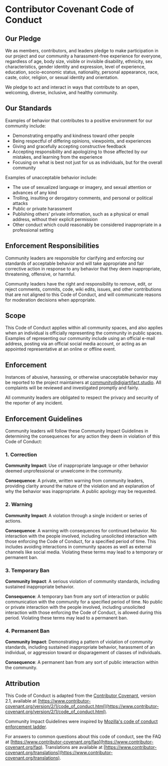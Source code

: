 # Contributor Covenant Code of Conduct

## Our Pledge

We as members, contributors, and leaders pledge to make participation in our project and our
community a harassment-free experience for everyone, regardless of age, body size, visible or
invisible disability, ethnicity, sex characteristics, gender identity and expression, level of
experience, education, socio-economic status, nationality, personal appearance, race, caste,
color, religion, or sexual identity and orientation.

We pledge to act and interact in ways that contribute to an open, welcoming, diverse, inclusive,
and healthy community.

## Our Standards

Examples of behavior that contributes to a positive environment for our community include:

- Demonstrating empathy and kindness toward other people
- Being respectful of differing opinions, viewpoints, and experiences
- Giving and gracefully accepting constructive feedback
- Accepting responsibility and apologizing to those affected by our mistakes, and learning from
the experience
- Focusing on what is best not just for us as individuals, but for the overall community

Examples of unacceptable behavior include:

- The use of sexualized language or imagery, and sexual attention or advances of any kind
- Trolling, insulting or derogatory comments, and personal or political attacks
- Public or private harassment
- Publishing others' private information, such as a physical or email address, without their
explicit permission
- Other conduct which could reasonably be considered inappropriate in a professional setting

## Enforcement Responsibilities

Community leaders are responsible for clarifying and enforcing our standards of acceptable
behavior and will take appropriate and fair corrective action in response to any behavior that
they deem inappropriate, threatening, offensive, or harmful.

Community leaders have the right and responsibility to remove, edit, or reject comments,
commits, code, wiki edits, issues, and other contributions that are not aligned to this Code of
Conduct, and will communicate reasons for moderation decisions when appropriate.

## Scope

This Code of Conduct applies within all community spaces, and also applies when an individual
is officially representing the community in public spaces. Examples of representing our
community include using an official e-mail address, posting via an official social media account,
or acting as an appointed representative at an online or offline event.

## Enforcement

Instances of abusive, harassing, or otherwise unacceptable behavior may be reported to the
project maintainers at community@digiartifact.studio. All complaints will be reviewed and
investigated promptly and fairly.

All community leaders are obligated to respect the privacy and security of the reporter of any
incident.

## Enforcement Guidelines

Community leaders will follow these Community Impact Guidelines in determining the
consequences for any action they deem in violation of this Code of Conduct:

### 1. Correction

**Community Impact**: Use of inappropriate language or other behavior deemed unprofessional or
unwelcome in the community.

**Consequence**: A private, written warning from community leaders, providing clarity around the
nature of the violation and an explanation of why the behavior was inappropriate. A public
apology may be requested.

### 2. Warning

**Community Impact**: A violation through a single incident or series of actions.

**Consequence**: A warning with consequences for continued behavior. No interaction with the
people involved, including unsolicited interaction with those enforcing the Code of Conduct, for a
specified period of time. This includes avoiding interactions in community spaces as well as
external channels like social media. Violating these terms may lead to a temporary or permanent
ban.

### 3. Temporary Ban

**Community Impact**: A serious violation of community standards, including sustained
inappropriate behavior.

**Consequence**: A temporary ban from any sort of interaction or public communication with the
community for a specified period of time. No public or private interaction with the people
involved, including unsolicited interaction with those enforcing the Code of Conduct, is allowed
during this period. Violating these terms may lead to a permanent ban.

### 4. Permanent Ban

**Community Impact**: Demonstrating a pattern of violation of community standards, including
sustained inappropriate behavior, harassment of an individual, or aggression toward or
disparagement of classes of individuals.

**Consequence**: A permanent ban from any sort of public interaction within the community.

## Attribution

This Code of Conduct is adapted from the [Contributor Covenant][homepage], version 2.1, available
at [https://www.contributor-covenant.org/version/2/1/code_of_conduct.html](https://www.contributor-covenant.org/version/2/1/code_of_conduct.html).

Community Impact Guidelines were inspired by [Mozilla's code of conduct enforcement ladder](https://github.com/mozilla/diversity).

For answers to common questions about this code of conduct, see the FAQ at
[https://www.contributor-covenant.org/faq](https://www.contributor-covenant.org/faq). Translations
are available at [https://www.contributor-covenant.org/translations](https://www.contributor-covenant.org/translations).

[homepage]: https://www.contributor-covenant.org
